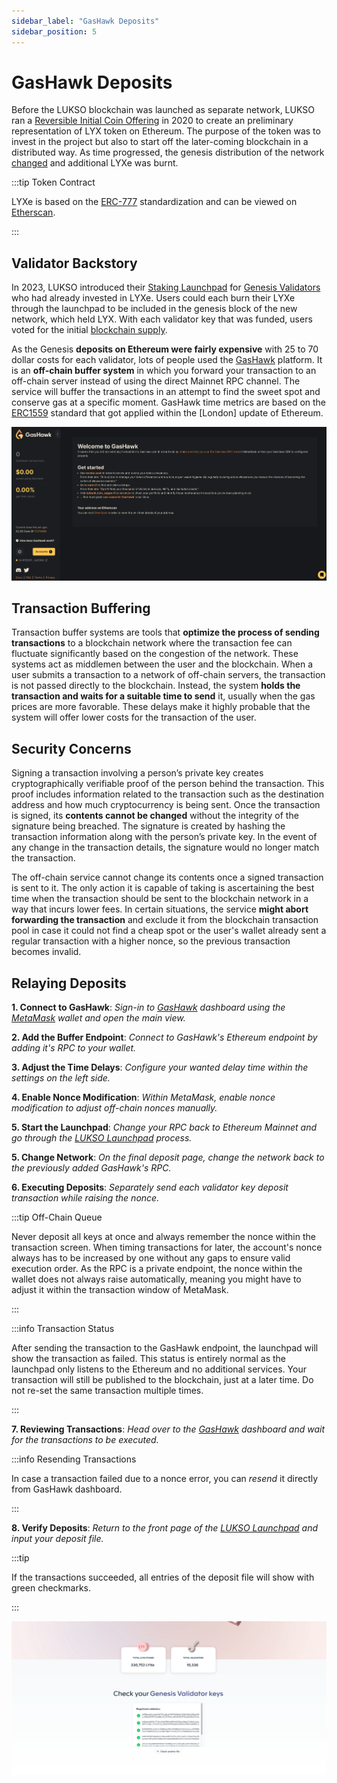 ```yaml
---
sidebar_label: "GasHawk Deposits"
sidebar_position: 5
---
```


# GasHawk Deposits

Before the LUKSO blockchain was launched as separate network, LUKSO ran a [Reversible Initial Coin Offering](https://medium.com/lukso/re-launching-the-reversible-ico-5289989ce7ed) in 2020 to create an preliminary representation of LYX token on Ethereum. The purpose of the token was to invest in the project but also to start off the later-coming blockchain in a distributed way. As time progressed, the genesis distribution of the network [changed](https://medium.com/lukso/its-happening-the-genesis-validators-are-coming-ce5e07935df6) and additional LYXe was burnt.

:::tip Token Contract

LYXe is based on the [ERC-777](https://eips.ethereum.org/EIPS/eip-777) standardization and can be viewed on [Etherscan](https://etherscan.io/token/0xA8b919680258d369114910511cc87595aec0be6D).

:::

## Validator Backstory

In 2023, LUKSO introduced their [Staking Launchpad](https://deposit.mainnet.lukso.network/) for [Genesis Validators](https://medium.com/lukso/its-happening-the-genesis-validators-are-coming-ce5e07935df6) who had already invested in LYXe. Users could each burn their LYXe through the launchpad to be included in the genesis block of the new network, which held LYX. With each validator key that was funded, users voted for the initial [blockchain supply](https://medium.com/lukso/genesis-validators-deposit-smart-contract-freeze-and-testnet-launch-c5f7b568b1fc).

As the Genesis **deposits on Ethereum were fairly expensive** with 25 to 70 dollar costs for each validator, lots of people used the [GasHawk](https://gashawk.io/) platform. It is an **off-chain buffer system** in which you forward your transaction to an off-chain server instead of using the direct Mainnet RPC channel. The service will buffer the transactions in an attempt to find the sweet spot and conserve gas at a specific moment. GasHawk time metrics are based on the [ERC1559](https://eips.ethereum.org/EIPS/eip-1559) standard that got applied within the [London] update of Ethereum.

![GasHawk Dashboard](/img/guides/validator-setup/gas-hawk.png)

## Transaction Buffering

Transaction buffer systems are tools that **optimize the process of sending transactions** to a blockchain network where the transaction fee can fluctuate significantly based on the congestion of the network. These systems act as middlemen between the user and the blockchain. When a user submits a transaction to a network of off-chain servers, the transaction is not passed directly to the blockchain. Instead, the system **holds the transaction and waits for a suitable time to send** it, usually when the gas prices are more favorable. These delays make it highly probable that the system will offer lower costs for the transaction of the user.

## Security Concerns

Signing a transaction involving a person’s private key creates cryptographically verifiable proof of the person behind the transaction. This proof includes information related to the transaction such as the destination address and how much cryptocurrency is being sent. Once the transaction is signed, its **contents cannot be changed** without the integrity of the signature being breached. The signature is created by hashing the transaction information along with the person’s private key. In the event of any change in the transaction details, the signature would no longer match the transaction.

The off-chain service cannot change its contents once a signed transaction is sent to it. The only action it is capable of taking is ascertaining the best time when the transaction should be sent to the blockchain network in a way that incurs lower fees. In certain situations, the service **might abort forwarding the transaction** and exclude it from the blockchain transaction pool in case it could not find a cheap spot or the user's wallet already sent a regular transaction with a higher nonce, so the previous transaction becomes invalid.

## Relaying Deposits

**1. Connect to GasHawk**: _Sign-in to [GasHawk](https://gashawk.io/#/tx) dashboard using the [MetaMask](https://metamask.io/) wallet and open the main view._

**2. Add the Buffer Endpoint**: _Connect to GasHawk's Ethereum endpoint by adding it's RPC to your wallet._

**3. Adjust the Time Delays**: _Configure your wanted delay time within the settings on the left side._

**4. Enable Nonce Modification**: _Within MetaMask, enable nonce modification to adjust off-chain nonces manually._

**5. Start the Launchpad**: _Change your RPC back to Ethereum Mainnet and go through the [LUKSO Launchpad](https://deposit.mainnet.lukso.network/en/) process._

**5. Change Network**: _On the final deposit page, change the network back to the previously added GasHawk's RPC._

**6. Executing Deposits**: _Separately send each validator key deposit transaction while raising the nonce._

:::tip Off-Chain Queue

Never deposit all keys at once and always remember the nonce within the transaction screen. When timing transactions for later, the account's nonce always has to be increased by one without any gaps to ensure valid execution order. As the RPC is a private endpoint, the nonce within the wallet does not always raise automatically, meaning you might have to adjust it within the transaction window of MetaMask.

:::

:::info Transaction Status

After sending the transaction to the GasHawk endpoint, the launchpad will show the transaction as failed. This status is entirely normal as the launchpad only listens to the Ethereum and no additional services. Your transaction will still be published to the blockchain, just at a later time. Do not re-set the same transaction multiple times.

:::

**7. Reviewing Transactions**: _Head over to the [GasHawk](https://gashawk.io/#/tx) dashboard and wait for the transactions to be executed._

:::info Resending Transactions

In case a transaction failed due to a nonce error, you can _resend_ it directly from GasHawk dashboard.

:::

**8. Verify Deposits**: _Return to the front page of the [LUKSO Launchpad](https://deposit.mainnet.lukso.network/en/) and input your deposit file._

:::tip

If the transactions succeeded, all entries of the deposit file will show with green checkmarks.

:::

![Launchpad Checkmarks](/img/guides/validator-setup/launchpad_12.png)
